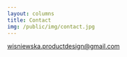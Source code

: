 ```yaml
---
layout: columns
title: Contact
img: /public/img/contact.jpg
---
```


<p class="mailme"><a href="mailto:wisniewska.productdesign@gmail.com">wisniewska.productdesign@gmail.com</a></p>

<p class="social">
<a href="https://www.instagram.com/wisniewska.productdesign/"><i class="fab fa-instagram"></i></a>
<i class="fab fa-linkedin"></i>
</p>
